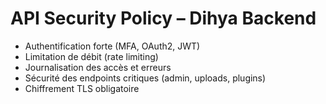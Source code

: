 # API Security Policy – Dihya Backend

- Authentification forte (MFA, OAuth2, JWT)
- Limitation de débit (rate limiting)
- Journalisation des accès et erreurs
- Sécurité des endpoints critiques (admin, uploads, plugins)
- Chiffrement TLS obligatoire
